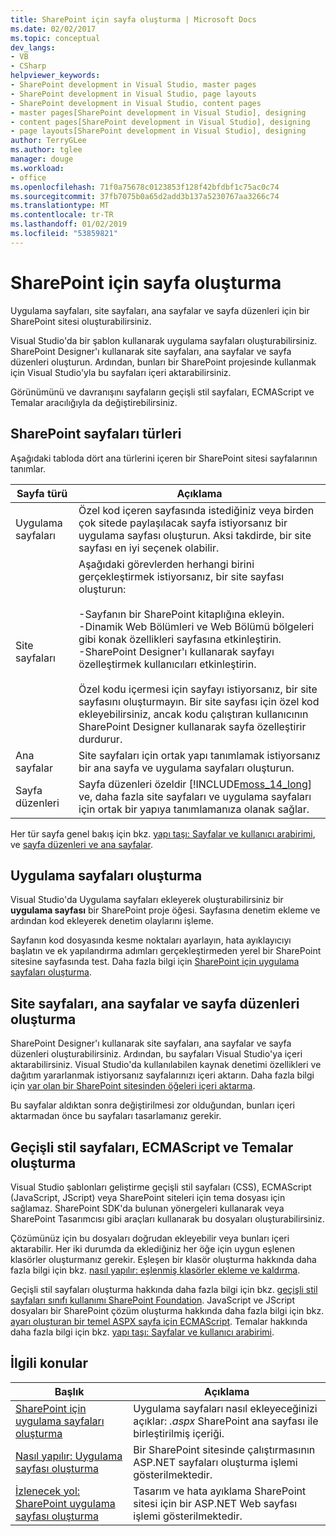 ```yaml
---
title: SharePoint için sayfa oluşturma | Microsoft Docs
ms.date: 02/02/2017
ms.topic: conceptual
dev_langs:
- VB
- CSharp
helpviewer_keywords:
- SharePoint development in Visual Studio, master pages
- SharePoint development in Visual Studio, page layouts
- SharePoint development in Visual Studio, content pages
- master pages[SharePoint development in Visual Studio], designing
- content pages[SharePoint development in Visual Studio], designing
- page layouts[SharePoint development in Visual Studio], designing
author: TerryGLee
ms.author: tglee
manager: douge
ms.workload:
- office
ms.openlocfilehash: 71f0a75678c0123853f128f42bfdbf1c75ac0c74
ms.sourcegitcommit: 37fb7075b0a65d2add3b137a5230767aa3266c74
ms.translationtype: MT
ms.contentlocale: tr-TR
ms.lasthandoff: 01/02/2019
ms.locfileid: "53859821"
---
```

# <a name="create-pages-for-sharepoint"></a>SharePoint için sayfa oluşturma
  Uygulama sayfaları, site sayfaları, ana sayfalar ve sayfa düzenleri için bir SharePoint sitesi oluşturabilirsiniz.  
  
 Visual Studio'da bir şablon kullanarak uygulama sayfaları oluşturabilirsiniz. SharePoint Designer'ı kullanarak site sayfaları, ana sayfalar ve sayfa düzenleri oluşturun. Ardından, bunları bir SharePoint projesinde kullanmak için Visual Studio'yla bu sayfaları içeri aktarabilirsiniz.  
  
 Görünümünü ve davranışını sayfaların geçişli stil sayfaları, ECMAScript ve Temalar aracılığıyla da değiştirebilirsiniz.  
  
## <a name="types-of-sharepoint-pages"></a>SharePoint sayfaları türleri
 Aşağıdaki tabloda dört ana türlerini içeren bir SharePoint sitesi sayfalarının tanımlar.  
  
|Sayfa türü|Açıklama|  
|---------------|-----------------|  
|Uygulama sayfaları|Özel kod içeren sayfasında istediğiniz veya birden çok sitede paylaşılacak sayfa istiyorsanız bir uygulama sayfası oluşturun. Aksi takdirde, bir site sayfası en iyi seçenek olabilir.|  
|Site sayfaları|Aşağıdaki görevlerden herhangi birini gerçekleştirmek istiyorsanız, bir site sayfası oluşturun:<br /><br /> -Sayfanın bir SharePoint kitaplığına ekleyin.<br />-Dinamik Web Bölümleri ve Web Bölümü bölgeleri gibi konak özellikleri sayfasına etkinleştirin.<br />-SharePoint Designer'ı kullanarak sayfayı özelleştirmek kullanıcıları etkinleştirin.<br /><br /> Özel kodu içermesi için sayfayı istiyorsanız, bir site sayfasını oluşturmayın. Bir site sayfası için özel kod ekleyebilirsiniz, ancak kodu çalıştıran kullanıcının SharePoint Designer kullanarak sayfa özelleştirir durdurur.|  
|Ana sayfalar|Site sayfaları için ortak yapı tanımlamak istiyorsanız bir ana sayfa ve uygulama sayfaları oluşturun.|  
|Sayfa düzenleri|Sayfa düzenleri özeldir [!INCLUDE[moss_14_long](../sharepoint/includes/moss-14-long-md.md)] ve, daha fazla site sayfaları ve uygulama sayfaları için ortak bir yapıya tanımlamanıza olanak sağlar.|  
  
 Her tür sayfa genel bakış için bkz. [yapı taşı: Sayfalar ve kullanıcı arabirimi](http://go.microsoft.com/fwlink/?LinkID=182095), ve [sayfa düzenleri ve ana sayfalar](http://go.microsoft.com/fwlink/?LinkID=182096).  
  
## <a name="create-application-pages"></a>Uygulama sayfaları oluşturma
 Visual Studio'da Uygulama sayfaları ekleyerek oluşturabilirsiniz bir **uygulama sayfası** bir SharePoint proje öğesi. Sayfasına denetim ekleme ve ardından kod ekleyerek denetim olaylarını işleme.  
  
 Sayfanın kod dosyasında kesme noktaları ayarlayın, hata ayıklayıcıyı başlatın ve ek yapılandırma adımları gerçekleştirmeden yerel bir SharePoint sitesine sayfasında test. Daha fazla bilgi için [SharePoint için uygulama sayfaları oluşturma](../sharepoint/creating-application-pages-for-sharepoint.md).  
  
## <a name="create-site-pages-master-pages-and-page-layouts"></a>Site sayfaları, ana sayfalar ve sayfa düzenleri oluşturma
 SharePoint Designer'ı kullanarak site sayfaları, ana sayfalar ve sayfa düzenleri oluşturabilirsiniz. Ardından, bu sayfaları Visual Studio'ya içeri aktarabilirsiniz. Visual Studio'da kullanılabilen kaynak denetimi özellikleri ve dağıtım yararlanmak istiyorsanız sayfalarınızı içeri aktarın. Daha fazla bilgi için [var olan bir SharePoint sitesinden öğeleri içeri aktarma](../sharepoint/importing-items-from-an-existing-sharepoint-site.md).  
  
 Bu sayfalar aldıktan sonra değiştirilmesi zor olduğundan, bunları içeri aktarmadan önce bu sayfaları tasarlamanız gerekir.  
  
## <a name="create-cascading-style-sheets-ecmascript-and-themes"></a>Geçişli stil sayfaları, ECMAScript ve Temalar oluşturma
 Visual Studio şablonları geliştirme geçişli stil sayfaları (CSS), ECMAScript (JavaScript, JScript) veya SharePoint siteleri için tema dosyası için sağlamaz. SharePoint SDK'da bulunan yönergeleri kullanarak veya SharePoint Tasarımcısı gibi araçları kullanarak bu dosyaları oluşturabilirsiniz.  
  
 Çözümünüz için bu dosyaları doğrudan ekleyebilir veya bunları içeri aktarabilir. Her iki durumda da eklediğiniz her öğe için uygun eşlenen klasörler oluşturmanız gerekir. Eşleşen bir klasör oluşturma hakkında daha fazla bilgi için bkz. [nasıl yapılır: eşlenmiş klasörler ekleme ve kaldırma](../sharepoint/how-to-add-and-remove-mapped-folders.md).  
  
 Geçişli stil sayfaları oluşturma hakkında daha fazla bilgi için bkz. [geçişli stil sayfaları sınıfı kullanımı SharePoint Foundation](http://go.microsoft.com/fwlink/?LinkID=182098). JavaScript ve JScript dosyaları bir SharePoint çözüm oluşturma hakkında daha fazla bilgi için bkz. [ayarı oluşturan bir temel ASPX sayfa için ECMAScript](http://go.microsoft.com/fwlink/?LinkID=182099). Temalar hakkında daha fazla bilgi için bkz. [yapı taşı: Sayfalar ve kullanıcı arabirimi](http://go.microsoft.com/fwlink/?LinkID=182095).  
  
## <a name="related-topics"></a>İlgili konular
  
|Başlık|Açıklama|  
|-----------|-----------------|  
|[SharePoint için uygulama sayfaları oluşturma](../sharepoint/creating-application-pages-for-sharepoint.md)|Uygulama sayfaları nasıl ekleyeceğinizi açıklar: *.aspx* SharePoint ana sayfası ile birleştirilmiş içeriği.|  
|[Nasıl yapılır: Uygulama sayfası oluşturma](../sharepoint/how-to-create-an-application-page.md)|Bir SharePoint sitesinde çalıştırmasının ASP.NET sayfaları oluşturma işlemi gösterilmektedir.|  
|[İzlenecek yol: SharePoint uygulama sayfası oluşturma](../sharepoint/walkthrough-creating-a-sharepoint-application-page.md)|Tasarım ve hata ayıklama SharePoint sitesi için bir ASP.NET Web sayfası işlemi gösterilmektedir.|  
